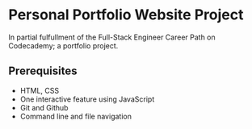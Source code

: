 # Personal Portfolio Website Project

In partial fulfullment of the Full-Stack Engineer Career Path on Codecademy; a portfolio project.

## Prerequisites

- HTML, CSS
- One interactive feature using JavaScript
- Git and Github
- Command line and file navigation
